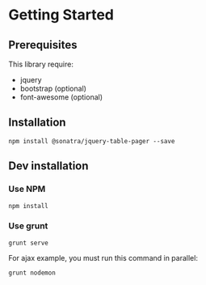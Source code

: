 Getting Started
===============

Prerequisites
-------------

This library require:

- jquery
- bootstrap (optional)
- font-awesome (optional)

Installation
------------

```
npm install @sonatra/jquery-table-pager --save
```

Dev installation
----------------

### Use NPM

```
npm install
```

### Use grunt

```
grunt serve
```

For ajax example, you must run this command in parallel:

```
grunt nodemon
```
